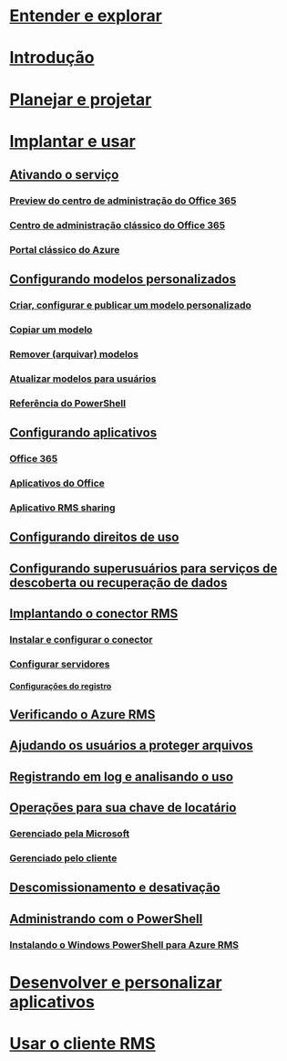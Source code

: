 # [Entender e explorar](/rights-management/understand-explore/azure-rights-management)
# [Introdução](/rights-management/get-started/requirements-azure-rms)
# [Planejar e projetar](/rights-management/plan-design/deployment-roadmap)
# [Implantar e usar](./activate-service.md)
## [Ativando o serviço](./activate-service.md)
### [Preview do centro de administração do Office 365](./activate-office365-preview.md)
### [Centro de administração clássico do Office 365](./activate-office365-classic.md)
### [Portal clássico do Azure](./activate-azure-classic.md)
## [Configurando modelos personalizados](./configure-custom-templates.md)
### [Criar, configurar e publicar um modelo personalizado](./create-template.md) 
### [Copiar um modelo](./copy-template.md)
### [Remover (arquivar) modelos](./remove-template.md) 
### [Atualizar modelos para usuários](./refresh-templates.md)
### [Referência do PowerShell](./configure-templates-with-powershell.md)
## [Configurando aplicativos](./configure-applications.md)
### [Office 365](./configure-office365.md)
### [Aplicativos do Office](./configure-office-apps.md)
### [Aplicativo RMS sharing](./configure-sharing-app.md)
## [Configurando direitos de uso](./configure-usage-rights.md)
## [Configurando superusuários para serviços de descoberta ou recuperação de dados](./configure-super-users.md)
## [Implantando o conector RMS](./deploy-rms-connector.md)
### [Instalar e configurar o conector](./install-configure-rms-connector.md)
### [Configurar servidores](./configure-servers-rms-connector.md)
#### [Configurações do registro](./rms-connector-registry-settings.md)
## [Verificando o Azure RMS](./verify.md)
## [Ajudando os usuários a proteger arquivos](./help-users.md)
## [Registrando em log e analisando o uso](./log-analyze-usage.md)
## [Operações para sua chave de locatário](./operations-tenant-key.md)
### [Gerenciado pela Microsoft](./operations-microsoft-managed-tenant-key.md)
### [Gerenciado pelo cliente](./operations-customer-managed-tenant-key.md)
## [Descomissionamento e desativação](./decommission-deactivate.md)
## [Administrando com o PowerShell](./administer-powershell.md)
### [Instalando o Windows PowerShell para Azure RMS](./install-powershell.md)
# [Desenvolver e personalizar aplicativos](/rights-management/develop/developers-guide)
# [Usar o cliente RMS](/rights-management/rms-client/use-client)


<!--HONumber=Apr16_HO3-->


